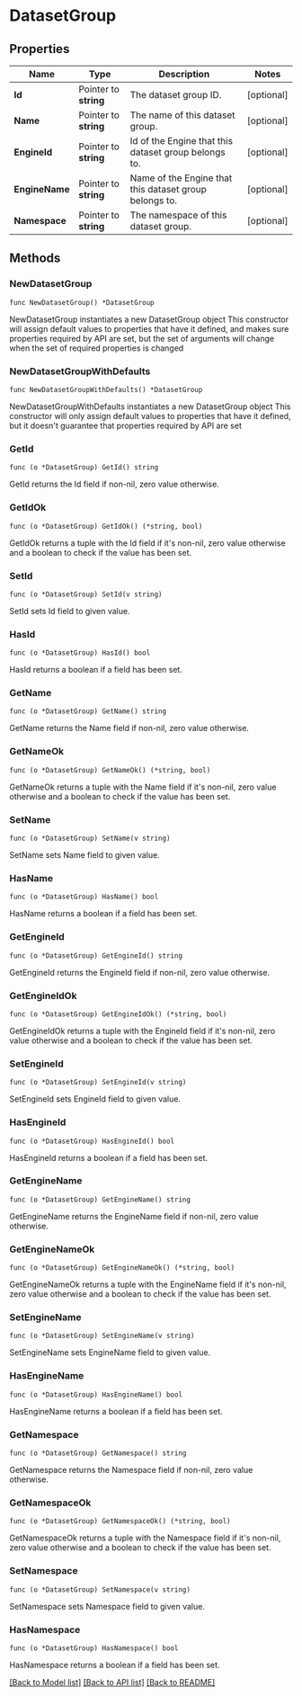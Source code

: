 # DatasetGroup

## Properties

Name | Type | Description | Notes
------------ | ------------- | ------------- | -------------
**Id** | Pointer to **string** | The dataset group ID. | [optional] 
**Name** | Pointer to **string** | The name of this dataset group. | [optional] 
**EngineId** | Pointer to **string** | Id of the Engine that this dataset group belongs to. | [optional] 
**EngineName** | Pointer to **string** | Name of the Engine that this dataset group belongs to. | [optional] 
**Namespace** | Pointer to **string** | The namespace of this dataset group. | [optional] 

## Methods

### NewDatasetGroup

`func NewDatasetGroup() *DatasetGroup`

NewDatasetGroup instantiates a new DatasetGroup object
This constructor will assign default values to properties that have it defined,
and makes sure properties required by API are set, but the set of arguments
will change when the set of required properties is changed

### NewDatasetGroupWithDefaults

`func NewDatasetGroupWithDefaults() *DatasetGroup`

NewDatasetGroupWithDefaults instantiates a new DatasetGroup object
This constructor will only assign default values to properties that have it defined,
but it doesn't guarantee that properties required by API are set

### GetId

`func (o *DatasetGroup) GetId() string`

GetId returns the Id field if non-nil, zero value otherwise.

### GetIdOk

`func (o *DatasetGroup) GetIdOk() (*string, bool)`

GetIdOk returns a tuple with the Id field if it's non-nil, zero value otherwise
and a boolean to check if the value has been set.

### SetId

`func (o *DatasetGroup) SetId(v string)`

SetId sets Id field to given value.

### HasId

`func (o *DatasetGroup) HasId() bool`

HasId returns a boolean if a field has been set.

### GetName

`func (o *DatasetGroup) GetName() string`

GetName returns the Name field if non-nil, zero value otherwise.

### GetNameOk

`func (o *DatasetGroup) GetNameOk() (*string, bool)`

GetNameOk returns a tuple with the Name field if it's non-nil, zero value otherwise
and a boolean to check if the value has been set.

### SetName

`func (o *DatasetGroup) SetName(v string)`

SetName sets Name field to given value.

### HasName

`func (o *DatasetGroup) HasName() bool`

HasName returns a boolean if a field has been set.

### GetEngineId

`func (o *DatasetGroup) GetEngineId() string`

GetEngineId returns the EngineId field if non-nil, zero value otherwise.

### GetEngineIdOk

`func (o *DatasetGroup) GetEngineIdOk() (*string, bool)`

GetEngineIdOk returns a tuple with the EngineId field if it's non-nil, zero value otherwise
and a boolean to check if the value has been set.

### SetEngineId

`func (o *DatasetGroup) SetEngineId(v string)`

SetEngineId sets EngineId field to given value.

### HasEngineId

`func (o *DatasetGroup) HasEngineId() bool`

HasEngineId returns a boolean if a field has been set.

### GetEngineName

`func (o *DatasetGroup) GetEngineName() string`

GetEngineName returns the EngineName field if non-nil, zero value otherwise.

### GetEngineNameOk

`func (o *DatasetGroup) GetEngineNameOk() (*string, bool)`

GetEngineNameOk returns a tuple with the EngineName field if it's non-nil, zero value otherwise
and a boolean to check if the value has been set.

### SetEngineName

`func (o *DatasetGroup) SetEngineName(v string)`

SetEngineName sets EngineName field to given value.

### HasEngineName

`func (o *DatasetGroup) HasEngineName() bool`

HasEngineName returns a boolean if a field has been set.

### GetNamespace

`func (o *DatasetGroup) GetNamespace() string`

GetNamespace returns the Namespace field if non-nil, zero value otherwise.

### GetNamespaceOk

`func (o *DatasetGroup) GetNamespaceOk() (*string, bool)`

GetNamespaceOk returns a tuple with the Namespace field if it's non-nil, zero value otherwise
and a boolean to check if the value has been set.

### SetNamespace

`func (o *DatasetGroup) SetNamespace(v string)`

SetNamespace sets Namespace field to given value.

### HasNamespace

`func (o *DatasetGroup) HasNamespace() bool`

HasNamespace returns a boolean if a field has been set.


[[Back to Model list]](../README.md#documentation-for-models) [[Back to API list]](../README.md#documentation-for-api-endpoints) [[Back to README]](../README.md)


